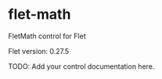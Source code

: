 # flet-math
FletMath control for Flet

Flet version: 0.27.5

TODO: Add your control documentation here.